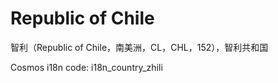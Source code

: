 # Republic of Chile

智利（Republic of Chile，南美洲，CL，CHL，152），智利共和国

Cosmos i18n code: i18n_country_zhili